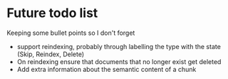 # Future todo list

Keeping some bullet points so I don't forget

* support reindexing, probably through labelling the type with the state (Skip, Reindex, Delete)
* On reindexing ensure that documents that no longer exist get deleted
* Add extra information about the semantic content of a chunk
